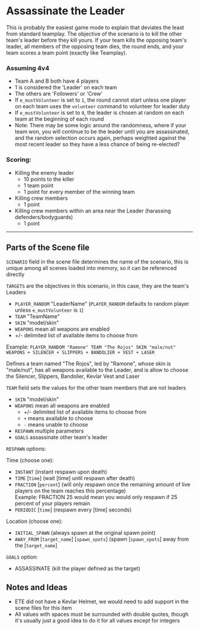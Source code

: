 # Assassinate the Leader

This is probably the easiest game mode to explain that deviates the least from standard teamplay.  The objective of the scenario is to kill the other team's leader before they kill yours.  If your team kills the opposing team's leader, all members of the opposing team dies, the round ends, and your team scores a team point (exactly like Teamplay).

### Assuming 4v4

* Team A and B both have 4 players
* 1 is considered the 'Leader' on each team
* The others are 'Followers' or 'Crew'
* If `e_mustVolunteer` is set to `1`, the round cannot start unless one player on each team uses the `volunteer` command to volunteer for leader duty
* If `e_mustVolunteer` is set to `0`, the leader is chosen at random on each team at the beginning of each round
* Note: There may be some logic around the randomness, where if your team won, you will continue to be the leader until you are assassinated, and the random selection occurs again, perhaps weighted against the most recent leader so they have a less chance of being re-elected?

### Scoring:

* Killing the enemy leader
    * 10 points to the killer
    * 1 team point
    * 1 point for every member of the winning team
* Killing crew members
    * 1 point
* Killing crew members within an area near the Leader (harassing defenders/bodyguards)
    * 1 point

---

## Parts of the Scene file

`SCENARIO` field in the scene file determines the name of the scenario, this is unique among all scenes loaded into memory, so it can be referenced directly

`TARGETS` are the objectives in this scenario, in this case, they are the team's Leaders
* `PLAYER_RANDOM` "LeaderName" (`PLAYER_RANDOM` defaults to random player unless `e_mustVolunteer` is `1`)
* `TEAM` "TeamName" 
* `SKIN` "model/skin" 
* `WEAPONS` mean all weapons are enabled 
* +/- delimited list of available items to choose from

Example: `PLAYER_RANDOM "Ramone" TEAM "The Rojos" SKIN "male/nut" WEAPONS + SILENCER + SLIPPERS + BANDOLIER + VEST + LASER`

Defines a team named "The Rojos", led by "Ramone", whose skin is "male/nut", has all weapons available to the Leader, and is allow to choose the Silencer, Slippers, Bandolier, Kevlar Vest and Laser

`TEAM` field sets the values for the other team members that are not leaders
* `SKIN` "model/skin"
* `WEAPONS` mean all weapons are enabled 
    * +/- delimited list of available items to choose from
    * `+` means available to choose
    * `-` means unable to choose
* `RESPAWN` multiple parameters
* `GOALS` assassinate other team's leader

`RESPAWN` options:

Time (choose one):
* `INSTANT` (instant respawn upon death)
* `TIME` [`time`] (wait [time] until respawn after death)
* `FRACTION` [`percent`] (will only respawn once the remaining amount of live players on the team reaches this percentage)  
Example: FRACTION 25 would mean you would only respawn if 25 percent of your players remain
* `PERIODIC` [`time`] (respawn every [time] seconds)

Location (choose one):
* `INITIAL_SPAWN` (always spawn at the original spawn point)
* `AWAY_FROM` [`target_name`] [`spawn_spots`] (spawn [`spawn_spots`] away from the [`target_name`]

`GOALS` option:
* ASSASSINATE (kill the player defined as the target)

## Notes and Ideas

* ETE did not have a Kevlar Helmet, we would need to add support in the scene files for this item
* All values with spaces must be surrounded with double quotes, though it's usually just a good idea to do it for all values except for integers